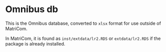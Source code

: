 # Omnibus db

This is the Omnibus database, converted to `xlsx` format for use outside of
MatriCom. 

In MatriCom, it is found as `inst/extdata/lr2.RDS` or `extdata/lr2.RDS` if
the package is already installed.
